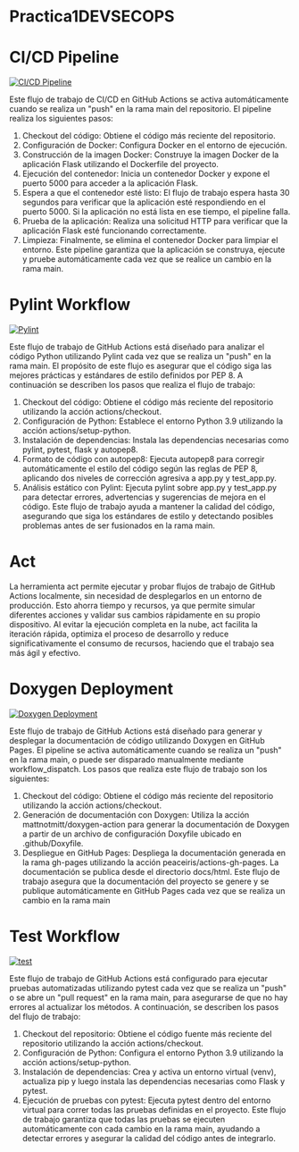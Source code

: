 # Practica1DEVSECOPS

# CI/CD Pipeline

[![CI/CD Pipeline](https://github.com/hberng00/practica1_DEVSECOPS/actions/workflows/cid-cd.yml/badge.svg)](https://github.com/hberng00/practica1_DEVSECOPS/actions/workflows/cid-cd.yml)

Este flujo de trabajo de CI/CD en GitHub Actions se activa automáticamente cuando se realiza un "push" en la rama main del repositorio. El pipeline realiza los siguientes pasos:
1. Checkout del código: Obtiene el código más reciente del repositorio.
2. Configuración de Docker: Configura Docker en el entorno de ejecución.
3. Construcción de la imagen Docker: Construye la imagen Docker de la aplicación Flask utilizando el Dockerfile del proyecto.
4. Ejecución del contenedor: Inicia un contenedor Docker y expone el puerto 5000 para acceder a la aplicación Flask.
5. Espera a que el contenedor esté listo: El flujo de trabajo espera hasta 30 segundos para verificar que la aplicación esté respondiendo en el puerto 5000. Si la aplicación no está lista en ese tiempo, el pipeline falla.
6. Prueba de la aplicación: Realiza una solicitud HTTP para verificar que la aplicación Flask esté funcionando correctamente.
7. Limpieza: Finalmente, se elimina el contenedor Docker para limpiar el entorno.
Este pipeline garantiza que la aplicación se construya, ejecute y pruebe automáticamente cada vez que se realice un cambio en la rama main.

# Pylint Workflow

[![Pylint](https://github.com/hberng00/practica1_DEVSECOPS/actions/workflows/pylint.yml/badge.svg)](https://github.com/hberng00/practica1_DEVSECOPS/actions/workflows/pylint.yml)


Este flujo de trabajo de GitHub Actions está diseñado para analizar el código Python utilizando Pylint cada vez que se realiza un "push" en la rama main. El propósito de este flujo es asegurar que el código siga las mejores prácticas y estándares de estilo definidos por PEP 8. A continuación se describen los pasos que realiza el flujo de trabajo:

1. Checkout del código: Obtiene el código más reciente del repositorio utilizando la acción actions/checkout.
2. Configuración de Python: Establece el entorno Python 3.9 utilizando la acción actions/setup-python.
3. Instalación de dependencias: Instala las dependencias necesarias como pylint, pytest, flask y autopep8.
4. Formato de código con autopep8: Ejecuta autopep8 para corregir automáticamente el estilo del código según las reglas de PEP 8, aplicando dos niveles de corrección agresiva a app.py y test_app.py.
5. Análisis estático con Pylint: Ejecuta pylint sobre app.py y test_app.py para detectar errores, advertencias y sugerencias de mejora en el código.
Este flujo de trabajo ayuda a mantener la calidad del código, asegurando que siga los estándares de estilo y detectando posibles problemas antes de ser fusionados en la rama main.

# Act

La herramienta act permite ejecutar y probar flujos de trabajo de GitHub Actions localmente, 
sin necesidad de desplegarlos en un entorno de producción. 
Esto ahorra tiempo y recursos, ya que permite simular diferentes acciones 
y validar sus cambios rápidamente en su propio dispositivo.
Al evitar la ejecución completa en la nube, act facilita la iteración rápida, 
optimiza el proceso de desarrollo y reduce significativamente el consumo de recursos, 
haciendo que el trabajo sea más ágil y efectivo.


# Doxygen Deployment 
[![Doxygen Deployment](https://github.com/hberng00/practica1_DEVSECOPS/actions/workflows/doxygen-deployment.yml/badge.svg)](https://github.com/hberng00/practica1_DEVSECOPS/actions/workflows/doxygen-deployment.yml)

Este flujo de trabajo de GitHub Actions está diseñado para generar y desplegar la documentación de código utilizando Doxygen en GitHub Pages. El pipeline se activa automáticamente cuando se realiza un "push" en la rama main, o puede ser disparado manualmente mediante workflow_dispatch. Los pasos que realiza este flujo de trabajo son los siguientes:

1. Checkout del código: Obtiene el código más reciente del repositorio utilizando la acción actions/checkout.
2. Generación de documentación con Doxygen: Utiliza la acción mattnotmitt/doxygen-action para generar la documentación de Doxygen a partir de un archivo de configuración Doxyfile ubicado en .github/Doxyfile.
3. Despliegue en GitHub Pages: Despliega la documentación generada en la rama gh-pages utilizando la acción peaceiris/actions-gh-pages. La documentación se publica desde el directorio docs/html.
Este flujo de trabajo asegura que la documentación del proyecto se genere y se publique automáticamente en GitHub Pages cada vez que se realiza un cambio en la rama main

# Test Workflow 
[![test](https://github.com/hberng00/practica1_DEVSECOPS/actions/workflows/test.yml/badge.svg)](https://github.com/hberng00/practica1_DEVSECOPS/actions/workflows/test.yml)

Este flujo de trabajo de GitHub Actions está configurado para ejecutar pruebas automatizadas utilizando pytest cada vez que se realiza un "push" o se abre un "pull request" en la rama main, para asegurarse de que no hay errores al actualizar los métodos. A continuación, se describen los pasos del flujo de trabajo:

1. Checkout del repositorio: Obtiene el código fuente más reciente del repositorio utilizando la acción actions/checkout.
2. Configuración de Python: Configura el entorno Python 3.9 utilizando la acción actions/setup-python.
3. Instalación de dependencias: Crea y activa un entorno virtual (venv), actualiza pip y luego instala las dependencias necesarias como Flask y pytest.
4. Ejecución de pruebas con pytest: Ejecuta pytest dentro del entorno virtual para correr todas las pruebas definidas en el proyecto.
Este flujo de trabajo garantiza que todas las pruebas se ejecuten automáticamente con cada cambio en la rama main, ayudando a detectar errores y asegurar la calidad del código antes de integrarlo.

